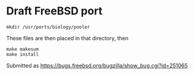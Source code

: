 Draft FreeBSD port
==================

    mkdir /usr/ports/biology/pooler

These files are then placed in that directory, then

    make makesum
    make install

Submitted as https://bugs.freebsd.org/bugzilla/show_bug.cgi?id=251065
